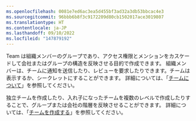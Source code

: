 ```yaml
---
ms.openlocfilehash: 0081e7ed6ac3ea5d455bf3ad32a3db53bbcac4e3
ms.sourcegitcommit: 96bbb6b8f3c9172209d80cb1502017ace3019807
ms.translationtype: HT
ms.contentlocale: ja-JP
ms.lasthandoff: 09/10/2022
ms.locfileid: "147879192"
---
```

Team は組織メンバーのグループであり、アクセス権限とメンションをカスケードして会社またはグループの構造を反映させる目的で作成できます。 組織メンバーは、チームに通知を送信したり、レビューを要求したりできます。チームは表示するか、シークレットにすることができます。 詳細については、「[チームについて](/organizations/organizing-members-into-teams/about-teams)」を参照してください。

独立チームを作成したり、入れ子になったチームを複数のレベルで作成したりすることで、グループまたは会社の階層を反映させることができます。 詳細については、「[チームを作成する](/organizations/organizing-members-into-teams/creating-a-team)」を参照してください。
